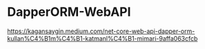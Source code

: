 # DapperORM-WebAPI

https://kagansaygin.medium.com/net-core-web-api-dapper-orm-kullan%C4%B1m%C4%B1-katmanl%C4%B1-mimari-9affa063cfcb
